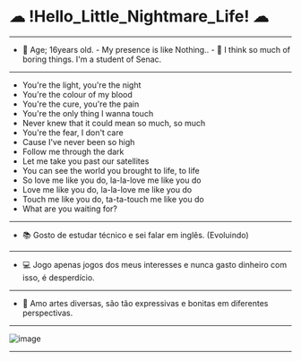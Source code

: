 # ☁ !Hello_Little_Nightmare_Life! ☁ 
__________________________________________________________________________________________________________________________
- 💖 Age; 16years old. - My presence is like Nothing.. - 💬 I think so much of boring things. I'm a student of Senac.
-------------------------------------------------------------------------------------------------------------------------
- You're the light, you're the night
- You're the colour of my blood
- You're the cure, you're the pain
- You're the only thing I wanna touch
- Never knew that it could mean so much, so much
- You're the fear, I don't care
- Cause I've never been so high
- Follow me through the dark
- Let me take you past our satellites
- You can see the world you brought to life, to life
- So love me like you do, la-la-love me like you do
- Love me like you do, la-la-love me like you do
- Touch me like you do, ta-ta-touch me like you do
- What are you waiting for?
-------------------------------------------------------------------------------------------------------------------------
- 📚 Gosto de estudar técnico e sei falar em inglês. (Evoluindo)
--------------------------------------------------------------------------------------------------------------------------
- 💻 Jogo apenas jogos dos meus interesses e nunca gasto dinheiro com isso, é desperdício.
--------------------------------------------------------------------------------------------------------------------------
- 🎨 Amo artes diversas, são tão expressivas e bonitas em diferentes perspectivas.
__________________________________________________________________________________________________________________________
![image](https://media.discordapp.net/attachments/1187517054681620490/1187991457731186698/lolidancin.gif?ex=65e2ba43&is=65d04543&hm=1cdfd945119584bae0090df2fac8e325efefa9d799baab2f94e15a23e60624c1&=)


__________________________________________________________________________________________________________________________





